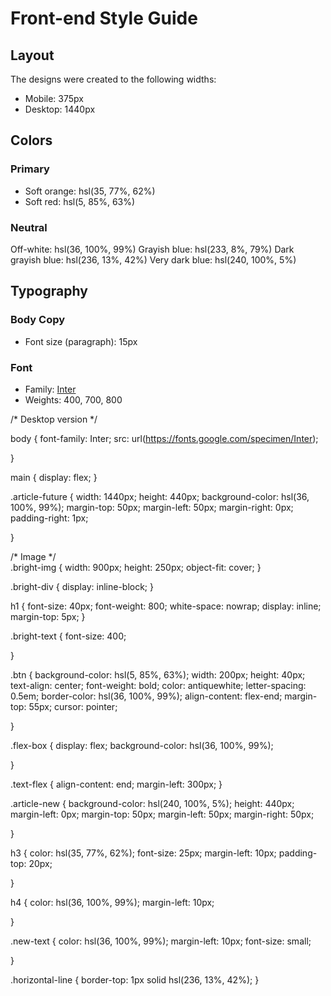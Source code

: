 # Front-end Style Guide

## Layout

The designs were created to the following widths:

- Mobile: 375px
- Desktop: 1440px

## Colors

### Primary

- Soft orange: hsl(35, 77%, 62%)
- Soft red: hsl(5, 85%, 63%)

### Neutral

Off-white: hsl(36, 100%, 99%)
Grayish blue: hsl(233, 8%, 79%)
Dark grayish blue: hsl(236, 13%, 42%)
Very dark blue: hsl(240, 100%, 5%)

## Typography

### Body Copy

- Font size (paragraph): 15px

### Font

- Family: [Inter](https://fonts.google.com/specimen/Inter)
- Weights: 400, 700, 800



/* Desktop version   */


body {
    font-family: Inter; src: url(https://fonts.google.com/specimen/Inter);

}   

main {
    display: flex;
}

.article-future {
    width: 1440px;
    height: 440px;
    background-color: hsl(36, 100%, 99%); 
    margin-top: 50px;
    margin-left: 50px;
    margin-right: 0px;
    padding-right: 1px;
   

 } 

 /* Image */   
.bright-img {
    width: 900px;
    height: 250px;
    object-fit: cover;
}

.bright-div {
    display: inline-block;
}

h1 {
    font-size: 40px;
    font-weight: 800;
    white-space: nowrap;
    display: inline;
    margin-top: 5px;
 }

 .bright-text {
    font-size: 400;

 }

 .btn {
    background-color: hsl(5, 85%, 63%);
    width: 200px;
    height: 40px;
    text-align: center;
    font-weight: bold;
    color: antiquewhite;
    letter-spacing: 0.5em;
    border-color:  hsl(36, 100%, 99%);
    align-content: flex-end;
    margin-top: 55px;
    cursor: pointer;

 } 
 
 


 .flex-box {
    display: flex;
    background-color: hsl(36, 100%, 99%);

  
 }

 .text-flex {
    align-content: end;
    margin-left: 300px;
 } 
   
.article-new {
    background-color: hsl(240, 100%, 5%);
    height: 440px;
    margin-left: 0px;
    margin-top: 50px;
    margin-left: 50px;
    margin-right: 50px;
    
    

}



h3 {
    color: hsl(35, 77%, 62%);
    font-size: 25px;
    margin-left: 10px;
    padding-top: 20px;
    
}

h4 {
    color: hsl(36, 100%, 99%);
    margin-left: 10px;

}

.new-text {
    color: hsl(36, 100%, 99%);
    margin-left: 10px;
    font-size: small;

}

.horizontal-line {
    border-top: 1px solid hsl(236, 13%, 42%);
}